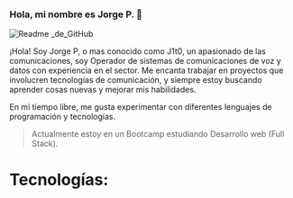 ### Hola, mi nombre es Jorge P. 👋

![Readme _de_GitHub](https://github.com/j1t077/j1t077/assets/96486397/47b85793-3802-473c-b5a1-ed9baf61f6b7)


¡Hola! Soy Jorge P, o mas conocido como J1t0, un apasionado de las comunicaciones, soy Operador de sistemas de comunicaciones de voz y datos con experiencia en el sector. Me encanta trabajar en proyectos que involucren tecnologías de comunicación, y siempre estoy buscando aprender cosas nuevas y mejorar mis habilidades.

En mi tiempo libre, me gusta experimentar con diferentes lenguajes de programación y tecnologías.

> Actualmente estoy en un Bootcamp estudiando Desarrollo web (Full Stack).

# Tecnologías:
